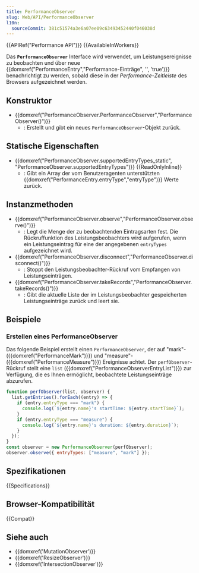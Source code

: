 ```yaml
---
title: PerformanceObserver
slug: Web/API/PerformanceObserver
l10n:
  sourceCommit: 381c51574a3e6a07ee09c63493452440f046038d
---
```


{{APIRef("Performance API")}} {{AvailableInWorkers}}

Das **`PerformanceObserver`** Interface wird verwendet, um Leistungsereignisse zu beobachten und über neue {{domxref("PerformanceEntry","Performance-Einträge", '', 'true')}} benachrichtigt zu werden, sobald diese in der _Performance-Zeitleiste_ des Browsers aufgezeichnet werden.

## Konstruktor

- {{domxref("PerformanceObserver.PerformanceObserver","PerformanceObserver()")}}
  - : Erstellt und gibt ein neues `PerformanceObserver`-Objekt zurück.

## Statische Eigenschaften

- {{domxref("PerformanceObserver.supportedEntryTypes_static", "PerformanceObserver.supportedEntryTypes")}} {{ReadOnlyInline}}
  - : Gibt ein Array der vom Benutzeragenten unterstützten {{domxref("PerformanceEntry.entryType","entryType")}} Werte zurück.

## Instanzmethoden

- {{domxref("PerformanceObserver.observe","PerformanceObserver.observe()")}}
  - : Legt die Menge der zu beobachtenden Eintragsarten fest. Die Rückruffunktion des Leistungsbeobachters wird aufgerufen, wenn ein Leistungseintrag für eine der angegebenen `entryTypes` aufgezeichnet wird.
- {{domxref("PerformanceObserver.disconnect","PerformanceObserver.disconnect()")}}
  - : Stoppt den Leistungsbeobachter-Rückruf vom Empfangen von Leistungseinträgen.
- {{domxref("PerformanceObserver.takeRecords","PerformanceObserver.takeRecords()")}}
  - : Gibt die aktuelle Liste der im Leistungsbeobachter gespeicherten Leistungseinträge zurück und leert sie.

## Beispiele

### Erstellen eines PerformanceObserver

Das folgende Beispiel erstellt einen `PerformanceObserver`, der auf "mark"- ({{domxref("PerformanceMark")}}) und "measure"- ({{domxref("PerformanceMeasure")}}) Ereignisse achtet.
Der `perfObserver`-Rückruf stellt eine `list` ({{domxref("PerformanceObserverEntryList")}}) zur Verfügung, die es Ihnen ermöglicht, beobachtete Leistungseinträge abzurufen.

```js
function perfObserver(list, observer) {
  list.getEntries().forEach((entry) => {
    if (entry.entryType === "mark") {
      console.log(`${entry.name}'s startTime: ${entry.startTime}`);
    }
    if (entry.entryType === "measure") {
      console.log(`${entry.name}'s duration: ${entry.duration}`);
    }
  });
}
const observer = new PerformanceObserver(perfObserver);
observer.observe({ entryTypes: ["measure", "mark"] });
```

## Spezifikationen

{{Specifications}}

## Browser-Kompatibilität

{{Compat}}

## Siehe auch

- {{domxref('MutationObserver')}}
- {{domxref('ResizeObserver')}}
- {{domxref('IntersectionObserver')}}
